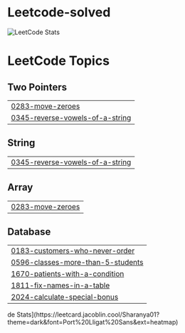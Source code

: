 # Leetcode-solved
![LeetCode Stats](https://leetcard.jacoblin.cool/Sharanya01?theme=dark&font=Port%20Lligat%20Sans&ext=heatmap)

<!---LeetCode Topics Start-->
# LeetCode Topics
## Two Pointers
|  |
| ------- |
| [0283-move-zeroes](https://github.com/sharanyazx/Leetcode-solved/tree/master/0283-move-zeroes) |
| [0345-reverse-vowels-of-a-string](https://github.com/sharanyazx/Leetcode-solved/tree/master/0345-reverse-vowels-of-a-string) |
## String
|  |
| ------- |
| [0345-reverse-vowels-of-a-string](https://github.com/sharanyazx/Leetcode-solved/tree/master/0345-reverse-vowels-of-a-string) |
## Array
|  |
| ------- |
| [0283-move-zeroes](https://github.com/sharanyazx/Leetcode-solved/tree/master/0283-move-zeroes) |
## Database
|  |
| ------- |
| [0183-customers-who-never-order](https://github.com/sharanyazx/Leetcode-solved/tree/master/0183-customers-who-never-order) |
| [0596-classes-more-than-5-students](https://github.com/sharanyazx/Leetcode-solved/tree/master/0596-classes-more-than-5-students) |
| [1670-patients-with-a-condition](https://github.com/sharanyazx/Leetcode-solved/tree/master/1670-patients-with-a-condition) |
| [1811-fix-names-in-a-table](https://github.com/sharanyazx/Leetcode-solved/tree/master/1811-fix-names-in-a-table) |
| [2024-calculate-special-bonus](https://github.com/sharanyazx/Leetcode-solved/tree/master/2024-calculate-special-bonus) |
<!---LeetCode Topics End-->de Stats](https://leetcard.jacoblin.cool/Sharanya01?theme=dark&font=Port%20Lligat%20Sans&ext=heatmap)

<!---LeetCode Topics Start-->
